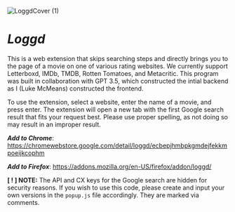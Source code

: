 ![LoggdCover (1)](https://github.com/McMeans/loggd/assets/121998941/2a42e457-ae11-4aaf-ac94-7afd77e9f5c3)
# _Loggd_

This is a web extension that skips searching steps and directly brings you to the page of a movie on one of various rating websites. We currently support Letterboxd, IMDb, TMDB, Rotten Tomatoes, and Metacritic. This program was built in collaboration with GPT 3.5, which constructed the intial backend as I (Luke McMeans) constructed the frontend.

To use the extension, select a website, enter the name of a movie, and press enter. The extension will open a new tab with the first Google search result that fits your request best. Please use proper spelling, as not doing so may result in an improper result.

**_Add to Chrome_**: https://chromewebstore.google.com/detail/loggd/ecbepjhmbpkgmdejfekkmpoeijkcophm

**_Add to Firefox_**: https://addons.mozilla.org/en-US/firefox/addon/loggd/

**[ ! ] NOTE:** The API and CX keys for the Google search are hidden for security reasons. If you wish to use this code, please create and input your own versions in the ```popup.js``` file accordingly. They are marked via comments.
